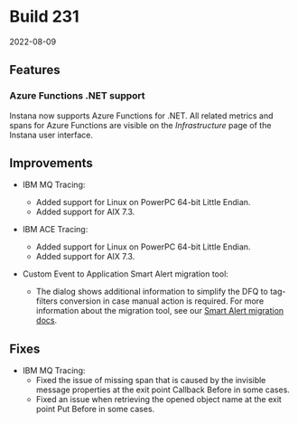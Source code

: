 # Build 231

2022-08-09

## Features

### Azure Functions .NET support

Instana now supports Azure Functions for .NET. All related metrics and spans for Azure Functions are visible on the _Infrastructure_ page of the Instana user interface.

## Improvements

* IBM MQ Tracing:
  * Added support for Linux on PowerPC 64-bit Little Endian.
  * Added support for AIX 7.3.

* IBM ACE Tracing:
  * Added support for Linux on PowerPC 64-bit Little Endian.
  * Added support for AIX 7.3.

* Custom Event to Application Smart Alert migration tool:
  * The dialog shows additional information to simplify the DFQ to tag-filters conversion in case manual action is required. For more information about the migration tool, see our [Smart Alert migration docs](../../application_monitoring/smart_alerts.md#how-to-migrate-a-custom-event-on-application-service-or-endpoint-metrics-to-smart-alerts).

## Fixes

* IBM MQ Tracing:
  * Fixed the issue of missing span that is caused by the invisible message properties at the exit point Callback Before in some cases.
  * Fixed an issue when retrieving the opened object name at the exit point Put Before in some cases. 
